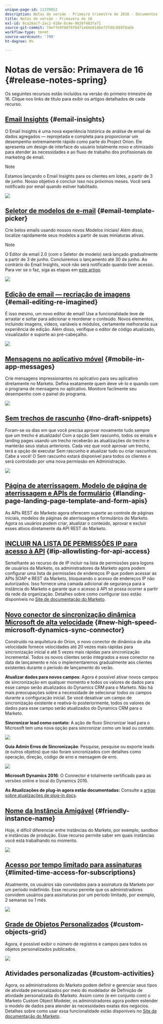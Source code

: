 ```yaml
---
unique-page-id: 11370952
description: Notas de versão - Primeiro trimestre de 2016 - Documentos da Marketo - Documentação do produto
title: Notas de versão - Primavera de 16
exl-id: 0ca26acf-2ac2-418e-bc4e-9820f483fa71
source-git-commit: 74effe9f8078f8d71e6de01d6e737ddc86978abb
workflow-type: tm+mt
source-wordcount: '799'
ht-degree: 0%

---
```


# Notas de versão: Primavera de 16 {#release-notes-spring}

Os seguintes recursos estão incluídos na versão do primeiro trimestre de 16. Clique nos links de título para exibir os artigos detalhados de cada recurso.

## [Email Insights](/help/marketo/product-docs/reporting/email-insights/email-insights-overview.md) {#email-insights}

O Email Insights é uma nova experiência histórica de análise de email de dados agregados — reprojetada e completa para proporcionar um desempenho extremamente rápido como parte do Project Orion. Ele apresenta um design de interface do usuário totalmente novo e otimizado para atender às necessidades e ao fluxo de trabalho dos profissionais de marketing de email.

>[!NOTE]
>
>Estamos lançando o Email Insights para os clientes em lotes, a partir de 3 de junho. Nosso objetivo é concluir isso nos próximos meses. Você será notificado por email quando estiver habilitado.

![](assets/two.png)

## [Seletor de modelos de e-mail](/help/marketo/product-docs/email-marketing/general/email-editor-2/email-template-picker-overview.md) {#email-template-picker}

Crie belos emails usando nossos novos Modelos iniciais! Além disso, localize rapidamente seus modelos a partir de suas miniaturas ativas.

>[!NOTE]
>
>O Editor de email 2.0 (com o Seletor de modelo) será lançado gradualmente a partir de 3 de junho. Concluiremos o lançamento até 30 de junho. Ao contrário do Email Insights, você não será notificado quando tiver acesso. Para ver se o faz, siga as etapas em [este artigo](/help/marketo/product-docs/email-marketing/general/email-editor-2/transitioning-to-email-editor-2-0.md).

![](assets/5-29-home-starter-templates.png)

## [Edição de email — recriação de imagens](/help/marketo/product-docs/email-marketing/general/email-editor-2/email-editor-v2-0-overview.md) {#email-editing-re-imagined}

É isso mesmo, um novo editor de email! Use a funcionalidade leve de arrastar e soltar para adicionar e reordenar o conteúdo. Novos elementos, incluindo imagens, vídeos, variáveis e módulos, certamente melhorarão sua experiência de edição. Além disso, verifique o editor de código atualizado, visualizador e suporte ao pré-cabeçalho.

![](assets/17a-29-modules-next.png)

## [Mensagens no aplicativo móvel](/help/marketo/product-docs/mobile-marketing/in-app-messages/understanding-in-app-messages.md) {#mobile-in-app-messages}

Crie mensagens impressionantes no aplicativo para seu aplicativo diretamente no Marketo. Defina exatamente quem deve vê-lo e quando com o programa de mensagens no aplicativo. Monitore facilmente seu desempenho com o painel do programa.

![](assets/pasted-image-at-2016-05-24-09-45-am.png)

## [Sem trechos de rascunho](/help/marketo/product-docs/administration/users-and-roles/managing-user-roles-and-permissions/enable-no-draft-for-snippets.md) {#no-draft-snippets}

Foram-se os dias em que você precisa aprovar novamente tudo sempre que um trecho é atualizado! Com a opção Sem rascunho, todos os emails e landing pages usando um trecho receberão as atualizações do trecho e manterão seus status anteriores. Cada vez que você aprovar um trecho, terá a opção de executar Sem rascunho e atualizar tudo ou criar rascunhos. Cabe a você! O Sem rascunho estará disponível para todos os clientes e será controlado por uma nova permissão em Administração.

![](assets/image2016-5-16-15-3a41-3a17.png)

## [Página de aterrissagem, Modelo de página de aterrissagem e APIs de formulário](https://developers.marketo.com/blog/spring-2016-updates/) {#landing-page-landing-page-template-and-form-apis}

As APIs REST do Marketo agora oferecem suporte ao controle de páginas iniciais, modelos de páginas de aterrissagem e formulários do Marketo. Agora os usuários podem criar, atualizar o conteúdo, aprovar e excluir esses ativos diretamente da API REST do Marketo.

## [INCLUIR NA LISTA DE PERMISSÕES IP para acesso à API](/help/marketo/product-docs/administration/additional-integrations/create-an-allowlist-for-ip-based-api-access.md) {#ip-allowlisting-for-api-access}

Semelhante ao recurso de  de IP incluir na lista de permissões para logons de usuários da Marketo, os administradores da Marketo agora podem configurar uma lista de permissões de endereços IP que podem acessar as APIs SOAP e REST da Marketo, bloqueando o acesso de endereços IP não autorizados. Isso fornece uma camada adicional de segurança para a instância do Marketo e garante que o acesso à API só possa ocorrer a partir da rede da organização. Detalhes sobre como configurar isso estão disponíveis no [Site de documentação do Marketo](/help/marketo/product-docs/administration/additional-integrations/create-an-allowlist-for-ip-based-api-access.md).

## [Novo conector de sincronização dinâmica Microsoft de alta velocidade](/help/marketo/product-docs/crm-sync/microsoft-dynamics-sync/microsoft-dynamics-sync-details/sync-status.md) {#new-high-speed-microsoft-dynamics-sync-connector}

Construído na arquitetura do Orion, o novo conector de dinâmica de alta velocidade fornece velocidades até 20 vezes mais rápidas para sincronização inicial e até 5 vezes mais rápidas para sincronização incremental. Todos os novos clientes serão integrados a esse conector na data de lançamento e nós o implementaremos gradualmente aos clientes existentes durante o período de lançamento do verão.

**Atualizar dados para novos campos**: Agora é possível ativar novos campos de sincronização em qualquer momento e todos os valores de dados para esse campo serão atualizados do Dynamics CRM para o Marketo. Não há mais preocupações sobre a necessidade de selecionar todos os campos durante a configuração inicial. Se você desativar um campo de sincronização existente e reativá-lo posteriormente, todos os valores de dados para esse campo serão atualizados do Dynamics CRM para o Marketo.

**Sincronizar lead como contato**: A ação de fluxo Sincronizar lead para o Microsoft tem uma nova opção para sincronizar como um lead ou contato.

![](assets/image2016-5-19-8-3a59-3a9.png)

**Guia Admin Erros de Sincronização**: Pesquise, pesquise ou exporte leads (e outros objetos) que não foram sincronizados com detalhes como operação, direção, código de erro e mensagem de erro.

![](assets/sync-errors.png)

**Microsoft Dynamics 2016**: O Connector é totalmente certificado para as versões online e local do Dynamics 2016.

**As Atualizações de plug-in agora estão documentadas:** Consulte a [artigo sobre atualizações de plug-in docs](/help/marketo/product-docs/crm-sync/microsoft-dynamics-sync/marketo-plugin-releases-for-microsoft-dynamics.md).

## [Nome da Instância Amigável](/help/marketo/product-docs/administration/settings/edit-subscription-settings.md) {#friendly-instance-name}

Hoje, é difícil diferenciar entre instâncias do Marketo, por exemplo, sandbox e instâncias de produção. Esse recurso permite saber em quais instâncias você está trabalhando no momento.

![](assets/image2016-5-16-15-3a57-3a14.png)

## [Acesso por tempo limitado para assinaturas](/help/marketo/product-docs/administration/users-and-roles/managing-marketo-users.md) {#limited-time-access-for-subscriptions}

Atualmente, os usuários são convidados para a assinatura da Marketo por um período indefinido. Esse recurso permite que os administradores convidem usuários para assinaturas por um período limitado, por exemplo, 2 semanas ou 1 mês.

![](assets/image2016-5-16-15-3a59-3a52.png)

## [Grade de Objetos Personalizados](/help/marketo/product-docs/administration/marketo-custom-objects/understanding-marketo-custom-objects.md) {#custom-objects-grid}

Agora, é possível exibir o número de registros e campos para todos os objetos personalizados publicados.

![](assets/custom-objects-grid.png)

## Atividades personalizadas {#custom-activities}

Agora, os administradores do Marketo podem definir e gerenciar seus tipos de atividade personalizados por meio do modelador de Definição de atividade personalizada do Marketo. Assim como (e em conjunto com) o Marketo Custom Object Modeler, os administradores agora podem estender o modelo de dados para atender às necessidades exatas dos negócios. Detalhes sobre como usar essa funcionalidade estão disponíveis no [Site de documentação do Marketo](/help/marketo/product-docs/administration/marketo-custom-activities/understanding-custom-activities.md).
